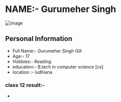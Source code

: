 # NAME:- Gurumeher Singh


![image](https://github.com/user-attachments/assets/9541fda5-ad32-4e5a-99b2-ac827f300030)

## Personal Information
* Full Name:- Gurumeher Singh Gill
* Age:- 17
* Hobbies:- Reading
* education:- B.tech in computer science [cs]
* location :- ludhiana
  
### class 12 result:-
*
